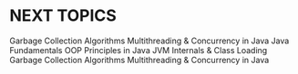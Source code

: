 # NEXT TOPICS
Garbage Collection Algorithms
Multithreading & Concurrency in Java
Java Fundamentals
OOP Principles in Java
JVM Internals & Class Loading
Garbage Collection Algorithms
Multithreading & Concurrency in Java
